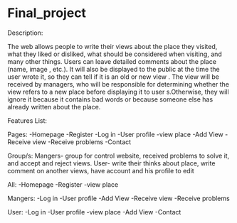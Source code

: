 # Final_project




Description: 

The web allows people to write their views about the place they visited, what they liked or disliked, what should be considered when visiting, and many other things.
Users can leave detailed comments about the place (name, image , etc.). It will also be displayed to the public at the time the user wrote it, so they can tell if it is an old or new view .
The view will be received by managers, who will be responsible for determining whether the view refers to a new place before displaying it to user s.Otherwise, they will ignore it because it contains bad words or because someone else has already written about the place.


Features List:





Pages:
-Homepage
-Register
-Log in 
-User profile 
-view place
-Add View
-Receive view
-Receive problems
-Contact

Group/s:
Mangers- group for control website, received problems to solve it, and accept and reject views.
User- write their thinks about place, write comment on another views, have account and his profile to edit

All:
-Homepage
-Register
-view place

Mangers:
-Log in 
-User profile 
-Add View
-Receive view
-Receive problems


User:
-Log in 
-User profile 
-view place
-Add View
-Contact
